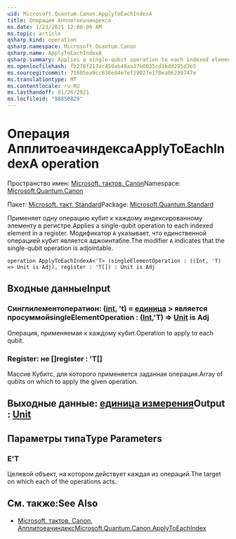 ```yaml
---
uid: Microsoft.Quantum.Canon.ApplyToEachIndexA
title: Операция Апплитоеачиндекса
ms.date: 1/23/2021 12:00:00 AM
ms.topic: article
qsharp.kind: operation
qsharp.namespace: Microsoft.Quantum.Canon
qsharp.name: ApplyToEachIndexA
qsharp.summary: Applies a single-qubit operation to each indexed element in a register. The modifier `A` indicates that the single-qubit operation is adjointable.
ms.openlocfilehash: fb278f217ac450ab48aa37b0035cd1bdd295d3e5
ms.sourcegitcommit: 71605ea9cc630e84e7ef29027e1f0ea06299747e
ms.translationtype: MT
ms.contentlocale: ru-RU
ms.lasthandoff: 01/26/2021
ms.locfileid: "98850829"
---
```

# <a name="applytoeachindexa-operation"></a><span data-ttu-id="c955e-102">Операция Апплитоеачиндекса</span><span class="sxs-lookup"><span data-stu-id="c955e-102">ApplyToEachIndexA operation</span></span>

<span data-ttu-id="c955e-103">Пространство имен: [Microsoft. тактов. Canon](xref:Microsoft.Quantum.Canon)</span><span class="sxs-lookup"><span data-stu-id="c955e-103">Namespace: [Microsoft.Quantum.Canon](xref:Microsoft.Quantum.Canon)</span></span>

<span data-ttu-id="c955e-104">Пакет: [Microsoft. такт. Standard](https://nuget.org/packages/Microsoft.Quantum.Standard)</span><span class="sxs-lookup"><span data-stu-id="c955e-104">Package: [Microsoft.Quantum.Standard](https://nuget.org/packages/Microsoft.Quantum.Standard)</span></span>


<span data-ttu-id="c955e-105">Применяет одну операцию кубит к каждому индексированному элементу в регистре.</span><span class="sxs-lookup"><span data-stu-id="c955e-105">Applies a single-qubit operation to each indexed element in a register.</span></span>
<span data-ttu-id="c955e-106">Модификатор `A` указывает, что единственной операцией кубит является аджоинтабле.</span><span class="sxs-lookup"><span data-stu-id="c955e-106">The modifier `A` indicates that the single-qubit operation is adjointable.</span></span>

```qsharp
operation ApplyToEachIndexA<'T> (singleElementOperation : ((Int, 'T) => Unit is Adj), register : 'T[]) : Unit is Adj
```


## <a name="input"></a><span data-ttu-id="c955e-107">Входные данные</span><span class="sxs-lookup"><span data-stu-id="c955e-107">Input</span></span>

### <a name="singleelementoperation--intt--unit--is-adj"></a><span data-ttu-id="c955e-108">Синглилементоператион: ([int](xref:microsoft.quantum.lang-ref.int), 't) = [единица](xref:microsoft.quantum.lang-ref.unit) > является просуммой</span><span class="sxs-lookup"><span data-stu-id="c955e-108">singleElementOperation : ([Int](xref:microsoft.quantum.lang-ref.int),'T) => [Unit](xref:microsoft.quantum.lang-ref.unit)  is Adj</span></span>

<span data-ttu-id="c955e-109">Операция, применяемая к каждому кубит.</span><span class="sxs-lookup"><span data-stu-id="c955e-109">Operation to apply to each qubit.</span></span>


### <a name="register--t"></a><span data-ttu-id="c955e-110">Register: не []</span><span class="sxs-lookup"><span data-stu-id="c955e-110">register : 'T[]</span></span>

<span data-ttu-id="c955e-111">Массив Кубитс, для которого применяется заданная операция.</span><span class="sxs-lookup"><span data-stu-id="c955e-111">Array of qubits on which to apply the given operation.</span></span>



## <a name="output--unit"></a><span data-ttu-id="c955e-112">Выходные данные: [единица измерения](xref:microsoft.quantum.lang-ref.unit)</span><span class="sxs-lookup"><span data-stu-id="c955e-112">Output : [Unit](xref:microsoft.quantum.lang-ref.unit)</span></span>



## <a name="type-parameters"></a><span data-ttu-id="c955e-113">Параметры типа</span><span class="sxs-lookup"><span data-stu-id="c955e-113">Type Parameters</span></span>

### <a name="t"></a><span data-ttu-id="c955e-114">Е</span><span class="sxs-lookup"><span data-stu-id="c955e-114">'T</span></span>

<span data-ttu-id="c955e-115">Целевой объект, на котором действует каждая из операций.</span><span class="sxs-lookup"><span data-stu-id="c955e-115">The target on which each of the operations acts.</span></span>

## <a name="see-also"></a><span data-ttu-id="c955e-116">См. также:</span><span class="sxs-lookup"><span data-stu-id="c955e-116">See Also</span></span>

- [<span data-ttu-id="c955e-117">Microsoft. тактов. Canon. Апплитоеачиндекс</span><span class="sxs-lookup"><span data-stu-id="c955e-117">Microsoft.Quantum.Canon.ApplyToEachIndex</span></span>](xref:Microsoft.Quantum.Canon.ApplyToEachIndex)